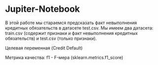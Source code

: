 # Jupiter-Notebook
В этой работе мы стараемся предсказать факт невыполнения кредитных обязательств в датасете test.csv. Мы имеем два датасета: train.csv (содержит признаки и факт невыполнения кредитных обязательств) и test.csv (только признаки).

Целевая переменная (Credit Default)

Метрика качества: f1 - F-мера (sklearn.metrics.f1_score)

